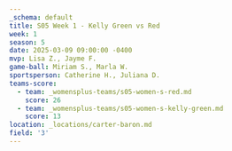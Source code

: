 ```yaml
---
_schema: default
title: S05 Week 1 - Kelly Green vs Red
week: 1
season: 5
date: 2025-03-09 09:00:00 -0400
mvp: Lisa Z., Jayme F.
game-ball: Miriam S., Marla W.
sportsperson: Catherine H., Juliana D.
teams-score:
  - team: _womensplus-teams/s05-women-s-red.md
    score: 26
  - team: _womensplus-teams/s05-women-s-kelly-green.md
    score: 13
location: _locations/carter-baron.md
field: '3'
---
```

